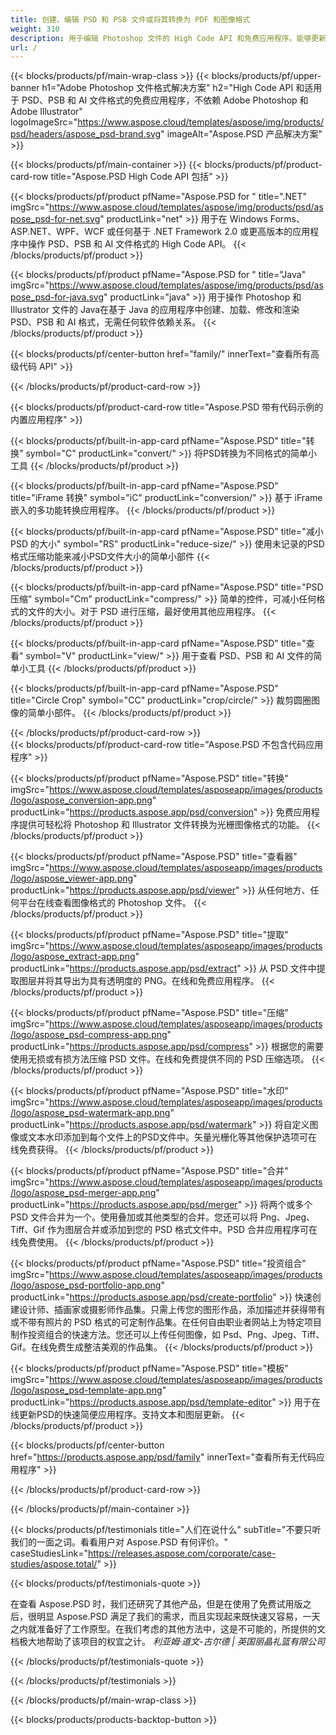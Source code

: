 ```yaml
---
title: 创建、编辑 PSD 和 PSB 文件或将其转换为 PDF 和图像格式
weight: 310
description: 用于编辑 Photoshop 文件的 High Code API 和免费应用程序。能够更新图层属性，添加水印旋转缩放翻转裁剪抖动栅格转换。
url: /
---
```


{{< blocks/products/pf/main-wrap-class >}}
{{< blocks/products/pf/upper-banner h1="Adobe Photoshop 文件格式解决方案" h2="High Code API 和适用于 PSD、PSB 和 AI 文件格式的免费应用程序，不依赖 Adobe Photoshop 和 Adobe Illustrator" logoImageSrc="https://www.aspose.cloud/templates/aspose/img/products/psd/headers/aspose_psd-brand.svg" imageAlt="Aspose.PSD 产品解决方案" >}}

{{< blocks/products/pf/main-container >}}
{{< blocks/products/pf/product-card-row title="Aspose.PSD High Code API 包括" >}}

{{< blocks/products/pf/product pfName="Aspose.PSD for " title=".NET" imgSrc="https://www.aspose.cloud/templates/aspose/img/products/psd/aspose_psd-for-net.svg" productLink="net" >}}
用于在 Windows Forms、ASP.NET、WPF、WCF 或任何基于 .NET Framework 2.0 或更高版本的应用程序中操作 PSD、PSB 和 AI 文件格式的 High Code API。
{{< /blocks/products/pf/product >}}

{{< blocks/products/pf/product pfName="Aspose.PSD for " title="Java" imgSrc="https://www.aspose.cloud/templates/aspose/img/products/psd/aspose_psd-for-java.svg" productLink="java" >}}
用于操作 Photoshop 和 Illustrator 文件的 Java在基于 Java 的应用程序中创建、加载、修改和渲染 PSD、PSB 和 AI 格式，无需任何软件依赖关系。
{{< /blocks/products/pf/product >}}

{{< blocks/products/pf/center-button href="family/" innerText="查看所有高级代码 API" >}}

{{< /blocks/products/pf/product-card-row >}}

{{< blocks/products/pf/product-card-row title="Aspose.PSD 带有代码示例的内置应用程序" >}}

{{< blocks/products/pf/built-in-app-card pfName="Aspose.PSD" title="转换" symbol="C" productLink="convert/" >}}
将PSD转换为不同格式的简单小工具
{{< /blocks/products/pf/product >}}

{{< blocks/products/pf/built-in-app-card pfName="Aspose.PSD" title="iFrame 转换" symbol="iC" productLink="conversion/" >}}
基于 iFrame 嵌入的多功能转换应用程序。
{{< /blocks/products/pf/product >}}

{{< blocks/products/pf/built-in-app-card pfName="Aspose.PSD" title="减小 PSD 的大小" symbol="RS" productLink="reduce-size/" >}}
使用未记录的PSD格式压缩功能来减小PSD文件大小的简单小部件
{{< /blocks/products/pf/product >}}

{{< blocks/products/pf/built-in-app-card pfName="Aspose.PSD" title="PSD 压缩" symbol="Cm" productLink="compress/" >}}
简单的控件，可减小任何格式的文件的大小。对于 PSD 进行压缩，最好使用其他应用程序。
{{< /blocks/products/pf/product >}}

{{< blocks/products/pf/built-in-app-card pfName="Aspose.PSD" title="查看" symbol="V" productLink="view/" >}}
用于查看 PSD、PSB 和 AI 文件的简单小工具
{{< /blocks/products/pf/product >}}

{{< blocks/products/pf/built-in-app-card pfName="Aspose.PSD" title="Circle Crop" symbol="CC" productLink="crop/circle/" >}}
裁剪圆圈图像的简单小部件。
{{< /blocks/products/pf/product >}}
									
{{< /blocks/products/pf/product-card-row >}}										   
{{< blocks/products/pf/product-card-row title="Aspose.PSD 不包含代码应用程序" >}}

{{< blocks/products/pf/product pfName="Aspose.PSD" title="转换" imgSrc="https://www.aspose.cloud/templates/asposeapp/images/products/logo/aspose_conversion-app.png" productLink="https://products.aspose.app/psd/conversion" >}}
免费应用程序提供可轻松将 Photoshop 和 Illustrator 文件转换为光栅图像格式的功能。
{{< /blocks/products/pf/product >}}

{{< blocks/products/pf/product pfName="Aspose.PSD" title="查看器" imgSrc="https://www.aspose.cloud/templates/asposeapp/images/products/logo/aspose_viewer-app.png" productLink="https://products.aspose.app/psd/viewer" >}}
从任何地方、任何平台在线查看图像格式的 Photoshop 文件。
{{< /blocks/products/pf/product >}}

{{< blocks/products/pf/product pfName="Aspose.PSD" title="提取" imgSrc="https://www.aspose.cloud/templates/asposeapp/images/products/logo/aspose_extract-app.png" productLink="https://products.aspose.app/psd/extract" >}}
从 PSD 文件中提取图层并将其导出为具有透明度的 PNG。在线和免费应用程序。
{{< /blocks/products/pf/product >}}

{{< blocks/products/pf/product pfName="Aspose.PSD" title="压缩" imgSrc="https://www.aspose.cloud/templates/asposeapp/images/products/logo/aspose_psd-compress-app.png" productLink="https://products.aspose.app/psd/compress" >}}
根据您的需要使用无损或有损方法压缩 PSD 文件。在线和免费提供不同的 PSD 压缩选项。
{{< /blocks/products/pf/product >}}

{{< blocks/products/pf/product pfName="Aspose.PSD" title="水印" imgSrc="https://www.aspose.cloud/templates/asposeapp/images/products/logo/aspose_psd-watermark-app.png" productLink="https://products.aspose.app/psd/watermark" >}}
将自定义图像或文本水印添加到每个文件上的PSD文件中。矢量光栅化等其他保护选项可在线免费获得。
{{< /blocks/products/pf/product >}}

{{< blocks/products/pf/product pfName="Aspose.PSD" title="合并" imgSrc="https://www.aspose.cloud/templates/asposeapp/images/products/logo/aspose_psd-merger-app.png" productLink="https://products.aspose.app/psd/merger" >}}
将两个或多个 PSD 文件合并为一个。使用叠加或其他类型的合并。您还可以将 Png、Jpeg、Tiff、Gif 作为图层合并或添加到您的 PSD 格式文件中。PSD 合并应用程序可在线免费使用。
{{< /blocks/products/pf/product >}}

{{< blocks/products/pf/product pfName="Aspose.PSD" title="投资组合" imgSrc="https://www.aspose.cloud/templates/asposeapp/images/products/logo/aspose_psd-portfolio-app.png" productLink="https://products.aspose.app/psd/create-portfolio" >}}
快速创建设计师、插画家或摄影师作品集。只需上传您的图形作品，添加描述并获得带有或不带有照片的 PSD 格式的可定制作品集。在任何自由职业者网站上为特定项目制作投资组合的快速方法。您还可以上传任何图像，如 Psd、Png、Jpeg、Tiff、Gif。在线免费生成整洁美观的作品集。
{{< /blocks/products/pf/product >}}

{{< blocks/products/pf/product pfName="Aspose.PSD" title="模板" imgSrc="https://www.aspose.cloud/templates/asposeapp/images/products/logo/aspose_psd-template-app.png" productLink="https://products.aspose.app/psd/template-editor" >}}
用于在线更新PSD的快速简便应用程序。支持文本和图层更新。
{{< /blocks/products/pf/product >}}

{{< blocks/products/pf/center-button href="https://products.aspose.app/psd/family" innerText="查看所有无代码应用程序" >}}

{{< /blocks/products/pf/product-card-row >}}

{{< /blocks/products/pf/main-container >}}

{{< blocks/products/pf/testimonials title="人们在说什么" subTitle="不要只听我们的一面之词。看看用户对 Aspose.PSD 有何评价。" caseStudiesLink="https://releases.aspose.com/corporate/case-studies/aspose.total/" >}}

{{< blocks/products/pf/testimonials-quote >}}
<p class="first">
 在查看 Aspose.PSD 时，我们还研究了其他产品，但是在使用了免费试用版之后，很明显 Aspose.PSD 满足了我们的需求，而且实现起来既快速又容易，一天之内就准备好了工作原型。在我们考虑的其他方法中，这是不可能的，所提供的文档极大地帮助了该项目的权宜之计。
 <em>
  利亚姆·道文-古尔德 | 英国丽晶礼篮有限公司
 </em>
</p>

{{< /blocks/products/pf/testimonials-quote >}}

{{< /blocks/products/pf/testimonials >}}

{{< /blocks/products/pf/main-wrap-class >}}

{{< blocks/products/products-backtop-button >}}

